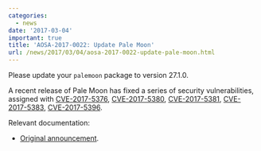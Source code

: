 ```yaml
---
categories:
  - news
date: '2017-03-04'
important: true
title: 'AOSA-2017-0022: Update Pale Moon'
url: /news/2017/03/04/aosa-2017-0022-update-pale-moon.html
---
```



Please update your `palemoon` package to version 27.1.0.

A recent release of Pale Moon has fixed a series of security vulnerabilities, assigned with [CVE-2017-5376](https://cve.mitre.org/cgi-bin/cvename.cgi?name=CVE-2017-5376), [CVE-2017-5380](https://cve.mitre.org/cgi-bin/cvename.cgi?name=CVE-2017-5380), [CVE-2017-5381](https://cve.mitre.org/cgi-bin/cvename.cgi?name=CVE-2017-5381), [CVE-2017-5383](https://cve.mitre.org/cgi-bin/cvename.cgi?name=CVE-2017-5383), [CVE-2017-5396](https://cve.mitre.org/cgi-bin/cvename.cgi?name=CVE-2017-5396).

Relevant documentation:

- [Original announcement](https://github.com/MoonchildProductions/Pale-Moon/releases/tag/27.1.0_Release).